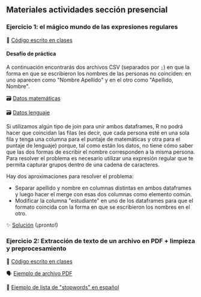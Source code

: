 ## Materiales actividades sección presencial

### Ejercicio 1: el mágico mundo de las expresiones regulares

:page_facing_up: [Código escrito en clases](https://www.dropbox.com/scl/fi/m7mwpcjgiejhbtetsp792/01_regex.R?rlkey=w7izz5z8jvvi48lsblysbvxpu&dl=0)


#### Desafío de práctica
A continuación encontrarás dos archivos CSV (separados por `;`) en que la forma en que se escribieron los nombres de las personas no coinciden: en uno aparecen como "Nombre Apellido" y en el otro como "Apellido, Nombre".

:card_file_box: [Datos matemáticas](https://www.dropbox.com/scl/fi/0r0m3ttp5cagybvk5quhu/matematicas.csv?rlkey=5xddjevkgl0zd2dc7pzxpbweo&dl=0)

:card_file_box: [Datos lenguaje](https://www.dropbox.com/scl/fi/zoh7n0mfhh51539rtmpl6/lenguaje.csv?rlkey=ah9tekr76iwiymm11vo5kdknm&dl=0)

Si utilizamos algún tipo de join para unir ambos dataframes, R no podrá hacer que coincidan las filas (es decir, que cada persona esté en una sola fila y tenga una columna para el puntaje de matemáticas y otra para el puntaje de lenguaje) porque, tal como están los datos, no tiene cómo saber que las dos formas de escribir el nombre corresponden a la misma persona. Para resolver el problema es necesario utilizar una expresión regular que te permita capturar grupos dentro de una cadena de caracteres.

Hay dos aproximaciones para resolver el problema:
 - Separar apellido y nombre en columnas distintas en ambos dataframes y luego hacer el merge con esas dos columnas como elemento común.
 - Modificar la columna "estudiante" en uno de los dataframes para que el formato coincida con la forma en que se escribieron los nombres en el otro.

:sparkles: [Solución]() (¡pronto!)


### Ejercicio 2: Extracción de texto de un archivo en PDF + limpieza y preprocesamiento

📄 [Código escrito en clases](https://www.dropbox.com/scl/fi/q60c0f5mzgholj3igtxgm/02_extraccion-preprocesamiento.R?rlkey=gkcf7vnlx9ll32js1c6pdgkoc&dl=0)

🗣️ [Ejemplo de archivo PDF](https://www.dropbox.com/scl/fi/7ubt6pceaw4hxfxgy75f7/20140521.pdf?rlkey=ggnx71ufih6jbtnlmf1nglvv6&dl=0)

🔡 [Ejemplo de lista de "stopwords" en español](https://raw.githubusercontent.com/7PartidasDigital/AnaText/master/datos/diccionarios/vacias.txt)
